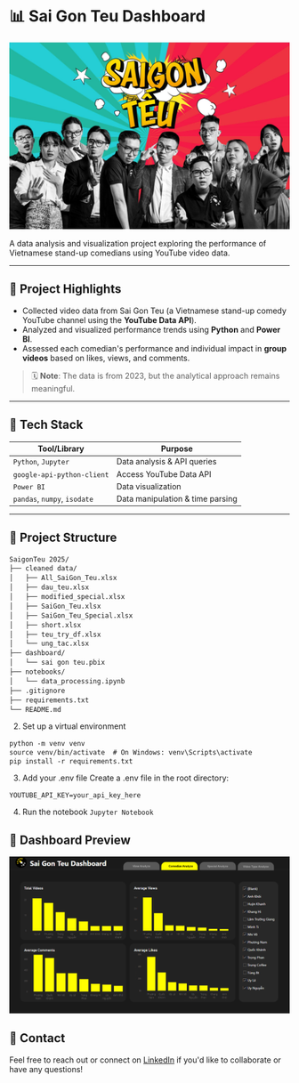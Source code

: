 # 📊 Sai Gon Teu Dashboard 

![picture](images/saigon_teu_image.jpg)

A data analysis and visualization project exploring the performance of Vietnamese stand-up comedians using YouTube video data.

---

## 🎯 Project Highlights

- Collected video data from Sai Gon Teu (a Vietnamese stand-up comedy YouTube channel using the **YouTube Data API**).
- Analyzed and visualized performance trends using **Python** and **Power BI**.
- Assessed each comedian's performance and individual impact in **group videos** based on likes, views, and comments.

> 🗓️ **Note**: The data is from 2023, but the analytical approach remains meaningful.

---

## 🧰 Tech Stack

| Tool/Library              | Purpose                             |
|---------------------------|-------------------------------------|
| `Python`, `Jupyter`       | Data analysis & API queries         |
| `google-api-python-client`| Access YouTube Data API             |
| `Power BI`                | Data visualization                  |
| `pandas`, `numpy`, `isodate` | Data manipulation & time parsing  |

---

## 📁 Project Structure

```bash
SaigonTeu 2025/
├── cleaned data/
│   ├── All_SaiGon_Teu.xlsx
│   ├── dau_teu.xlsx
│   ├── modified_special.xlsx
│   ├── SaiGon_Teu.xlsx
│   ├── SaiGon_Teu_Special.xlsx
│   ├── short.xlsx
│   ├── teu_try_df.xlsx
│   └── ung_tac.xlsx
├── dashboard/
│   └── sai gon teu.pbix           
├── notebooks/
│   └── data_processing.ipynb    
├── .gitignore                   
├── requirements.txt             
└── README.md
```

2. Set up a virtual environment
```
python -m venv venv
source venv/bin/activate  # On Windows: venv\Scripts\activate
pip install -r requirements.txt
```
3. Add your .env file
Create a .env file in the root directory:
```
YOUTUBE_API_KEY=your_api_key_here
```

4. Run the notebook
`Jupyter Notebook`


## 📸 Dashboard Preview    
![Dashboard](images/saigon_teu_dashboard.png)

## 💌 Contact
Feel free to reach out or connect on [LinkedIn](www.linkedin.com/in/phambachhiep) if you'd like to collaborate or have any questions!





